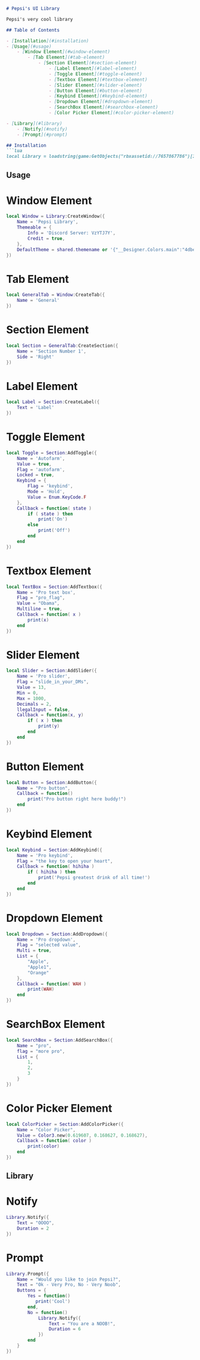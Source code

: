 ```markdown
# Pepsi's UI Library

Pepsi's very cool library

## Table of Contents

- [Installation](#installation)
- [Usage](#usage)
    - [Window Element](#window-element)
        - [Tab Element](#tab-element)
            - [Section Element](#section-element)
                - [Label Element](#label-element)
                - [Toggle Element](#toggle-element)
                - [Textbox Element](#textbox-element)
                - [Slider Element](#slider-element)
                - [Button Element](#button-element)
                - [Keybind Element](#keybind-element)
                - [Dropdown Element](#dropdown-element)
                - [SearchBox Element](#searchbox-element)
                - [Color Picker Element](#color-picker-element)

- [Library](#library)
    - [Notify](#notify)
    - [Prompt](#prompt)

## Installation
```lua
local Library = loadstring(game:GetObjects("rbxassetid://7657867786")[1].Source)("Pepsi's UI Library")
```

## Usage

# Window Element
```lua
local Window = Library:CreateWindow({
    Name = 'Pepsi Library',
    Themeable = {
        Info = 'Discord Server: VzYTJ7Y',
        Credit = true,
    },
    DefaultTheme = shared.themename or '{"__Designer.Colors.main":"4dbed9"}'
})
```

# Tab Element
```lua
local GeneralTab = Window:CreateTab({
    Name = 'General'
})
```

# Section Element
```lua
local Section = GeneralTab:CreateSection({
    Name = 'Section Number 1',
    Side = 'Right'
})
```

# Label Element
```lua
local Label = Section:CreateLabel({
    Text = 'Label'
})
```

# Toggle Element
```lua
local Toggle = Section:AddToggle({
    Name = 'Autofarm',
    Value = true,
    Flag = 'autofarm',
    Locked = true,
    Keybind = {
        Flag = 'keybind',
        Mode = 'Hold',
        Value = Enum.KeyCode.F
    },
    Callback = function( state )
        if ( state ) then
            print('On')
        else
            print('Off')
        end
    end
})
```

# Textbox Element
```lua
local TextBox = Section:AddTextbox({
    Name = 'Pro text box',
    Flag = "pro_flag",
    Value = "Obama",
    Multiline = true,
    Callback = function( x )
        print(x)
    end
})
```

# Slider Element
```lua
local Slider = Section:AddSlider({
    Name = 'Pro slider',
    Flag = "slide_in_your_DMs",
    Value = 13,
    Min = 0,
    Max = 1000,
    Decimals = 2,
    llegalInput = false,
    Callback = function(x, y)
        if ( x ) then
            print(y)
        end
    end
})
```

# Button Element
```lua
local Button = Section:AddButton({
    Name = "Pro button",
    Callback = function()
        print("Pro button right here buddy!")
    end
})
```

# Keybind Element
```lua
local Keybind = Section:AddKeybind({
    Name = 'Pro keybind',
    Flag = "the key to open your heart",
    Callback = function( hihiha )
        if ( hihiha ) then
            print('Pepsi greatest drink of all time!')
        end
    end
})
```

# Dropdown Element
```lua
local Dropdown = Section:AddDropdown({
    Name = 'Pro dropdown',
    Flag = "selected value",
    Multi = true,
    List = {
        "Apple",
        "Apple1",
        "Orange"
    },
    Callback = function( WAH )
        print(WAH)
    end
})
```

# SearchBox Element
```lua
local SearchBox = Section:AddSearchBox({
    Name = "pro",
    flag = "more pro",
    List = {
        1,
        2,
        3
    }
})
```

# Color Picker Element
```lua
local ColorPicker = Section:AddColorPicker({
    Name = "Color Picker",
    Value = Color3.new(0.619607, 0.168627, 0.168627),
    Callback = function( color )
        print(color)
    end
})
```

## Library

# Notify
```lua
Library.Notify({
    Text = "OOOO",
    Duration = 2
})
```

# Prompt
```lua
Library.Prompt({
    Name = "Would you like to join Pepsi?",
    Text = "Ok - Very Pro, No - Very Noob",
    Buttons = {
        Yes = function()
           print('Cool') 
        end,
        No = function()
            Library.Notify({
                Text = "You are a NOOB!",
                Duration = 6
            })
        end
    }
})
```
